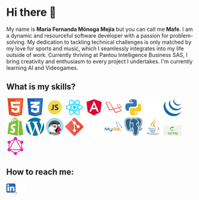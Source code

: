 <h1>Hi there 👋</h1>
<p>My name is <strong>Maria Fernanda Mónoga Mejia</strong> but you can call me <strong>Mafe</strong>. I am a dynamic and resourceful software developer with a passion for problem-solving. My dedication to tackling technical challenges is only matched by my love for sports and music, which I seamlessly integrates into my life outside of work. Currently thriving at Pantou Intelligence Business SAS, I bring creativity and enthusiasm to every project I undertakes. I'm currently learning AI and Videogames.</p>
<h2>What is my skills?</h2>
<p>
  <img src="./317755_badge_html_html5_achievement_award_icon.png" alt="HTML" width="48px"/>
  <img src="./317756_badge_css_css3_achievement_award_icon.png" alt="CSS" width="48px"/>
  <img src="./652581_code_command_develop_javascript_language_icon.png" alt="javascript" width="48px"/>
  <img src="./1174949_js_react js_logo_react_react native_icon.png" alt="ReactJs" width="48px"/>
  <img src="./4373284_angular_logo_logos_icon.png" alt="Angular" width="48px"/>
  <img src="./4373205_laravel_logo_logos_icon.png" alt="laravel" width="48px"/>
  <img src="./4375050_logo_python_icon.png" alt="Python" width="48px"/>
  <img src="./9118014_django_fill_icon.png" alt="django" width="48px"/>
  <img src="./4691300_jquery_icon.png" alt="jquery" width="48px"/>
  <img src="./1298762_shopify_icon.png" alt="Shopify" width="48px"/>
  <img src="./1298776_wordpress_icon.png" alt="Wordpress" width="48px"/>
  <img src="./1012810_code_coding_development_logo_prestashop_icon.png" alt="Prestashop" width="48px"/>
  <img src="./2993773_git_social media_icon.png" alt="Git" width="48px"/>
  <img src="./9034580_notion_logo_icon(1).png" alt="Notion" width="48px"/>
  <img src="./1012821_code_development_logo_mysql_icon.png" alt="Mysql" width="48px"/>
  <img src="./4691328_postgresql_icon(1).png" alt="Postgresql" width="48px"/>
  <img src="./4373217_java_logo_logos_icon.png" alt="java" width="48px"/>
  <img src="./png-transparent-spring-framework-representational-state-transfer-java-api-for-restful-web-services-microservices-others-text-trademark-logo.png" alt="framework Spring" width="48px"/>
  <img src="./9117976_graphql_fill_icon.png" alt="GraphQl" width="48px"/>
</p>
<h2>How to reach me: </h2>
<p>
  <a href="https://www.linkedin.com/in/maria-fernanda-m%C3%B3noga-mejia-051669104/" target="_blank">
    <img src="./5296501_linkedin_network_linkedin logo_icon.png" alt="linkedin" width="24px"/>
  </a> 
  <a href="https://twitter.com/mafemome" target="_blank">
    <img/ src="./11244080_x_twitter_elon musk_twitter new logo_icon(1).png" alt="Twitter" width="24px">
  </a>
</p>
